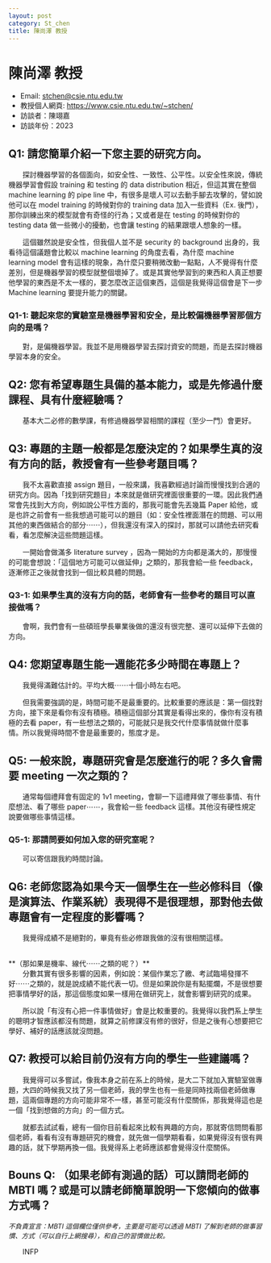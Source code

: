 ```yaml
---
layout: post
category: St_chen
title: 陳尚澤 教授
---
```


#   陳尚澤 教授

- Email: stchen@csie.ntu.edu.tw
- 教授個人網頁: <https://www.csie.ntu.edu.tw/~stchen/>
- 訪談者：陳翊嘉
- 訪談年份：2023

## Q1: 請您簡單介紹一下您主要的研究方向。

&emsp;&emsp;探討機器學習的各個面向，如安全性、一致性、公平性。以安全性來說，傳統機器學習會假設 training 和 testing 的 data distribution 相近，但這其實在整個 machine learning 的 pipe line 中，有很多是壞人可以去動手腳去攻擊的，譬如說他可以在 model training 的時候對你的 training data 加入一些資料（Ex. 後門），那你訓練出來的模型就會有奇怪的行為；又或者是在 testing 的時候對你的 testing data 做一些微小的擾動，也會讓 testing 的結果跟壞人想象的一樣。

&emsp;&emsp;這個雖然說是安全性，但我個人並不是 security 的 background 出身的，我看待這個議題會比較以 machine learning 的角度去看，為什麼 machine learning model 會有這樣的現象，為什麼只要稍微改動一點點，人不覺得有什麼差別，但是機器學習的模型就整個壞掉了。或是其實他學習到的東西和人真正想要他學習的東西是不太一樣的，要怎麼改正這個東西，這個是我覺得這個會是下一步 Machine learning 要提升能力的關鍵。 

### Q1-1: 聽起來您的實驗室是機器學習和安全，是比較偏機器學習那個方向的是嗎？

&emsp;&emsp;對，是偏機器學習。我並不是用機器學習去探討資安的問題，而是去探討機器學習本身的安全。

## Q2: 您有希望專題生具備的基本能力，或是先修過什麼課程、具有什麼經驗嗎？

&emsp;&emsp;基本大二必修的數學課，有修過機器學習相關的課程（至少一門）會更好。

## Q3: 專題的主題一般都是怎麼決定的？如果學生真的沒有方向的話，教授會有一些參考題目嗎？

&emsp;&emsp;我不太喜歡直接 assign 題目，一般來講，我喜歡經過討論而慢慢找到合適的研究方向。因為「找到研究題目」本來就是做研究裡面很重要的一環。因此我們通常會先找到大方向，例如說公平性方面的，那我可能會先丟幾篇 Paper 給他，或是也許之前會有一些我想過可能可以的題目（如：安全性裡面潛在的問題、可以用其他的東西做結合的部分⋯⋯），但我還沒有深入的探討，那就可以請他去研究看看，看怎麼解決這些問題這樣。

&emsp;&emsp;一開始會做滿多 literature survey ，因為一開始的方向都是滿大的，那慢慢的可能會想說：「這個地方可能可以做延伸」之類的，那我會給一些 feedback，逐漸修正之後就會找到一個比較具體的問題。

### Q3-1: 如果學生真的沒有方向的話，老師會有一些參考的題目可以直接做嗎？

&emsp;&emsp;會啊，我們會有一些碩班學長畢業後做的還沒有很完整、還可以延伸下去做的方向。

## Q4: 您期望專題生能一週能花多少時間在專題上？

&emsp;&emsp;我覺得滿難估計的。平均大概⋯⋯十個小時左右吧。

&emsp;&emsp;但我需要強調的是，時間可能不是最重要的。比較重要的應該是：第一個找對方向，接下來是看你有沒有積極。積極這個部分其實是看得出來的，像你有沒有積極的去看 paper，有一些想法之類的，可能就只是我交代什麼事情就做什麼事情。所以我覺得時間不會是最重要的，態度才是。

## Q5: 一般來說，專題研究會是怎麼進行的呢？多久會需要 meeting 一次之類的？

&emsp;&emsp;通常每個禮拜會有固定的 1v1 meeting，會聊一下這禮拜做了哪些事情、有什麼想法、看了哪些 paper⋯⋯，我會給一些 feedback 這樣。其他沒有硬性規定說要做哪些事情這樣。

### Q5-1: 那請問要如何加入您的研究室呢？

&emsp;&emsp;可以寄信跟我約時間討論。

## Q6: 老師您認為如果今天一個學生在一些必修科目（像是演算法、作業系統）表現得不是很理想，那對他去做專題會有一定程度的影響嗎？

&emsp;&emsp;我覺得成績不是絕對的，畢竟有些必修跟我做的沒有很相關這樣。

<br>
**（那如果是機率、線代⋯⋯之類的呢？）**

<br>
&emsp;&emsp;分數其實有很多影響的因素，例如說：某個作業忘了繳、考試臨場發揮不好⋯⋯之類的，就是說成績不能代表一切。但是如果說你是有點擺爛，不是很想要把事情學好的話，那這個態度如果一樣用在做研究上，就會影響到研究的成果。

&emsp;&emsp;所以說「有沒有心把一件事情做好」會是比較重要的。我覺得以我們系上學生的聰明才智應該都沒有問題，就算之前修課沒有修的很好，但是之後有心想要把它學好、補好的話應該就沒問題。

## Q7: 教授可以給目前仍沒有方向的學生一些建議嗎？

&emsp;&emsp;我覺得可以多嘗試，像我本身之前在系上的時候，是大二下就加入實驗室做專題，大四的時候我又找了另一個老師，我的學生也有一些是同時找兩個老師做專題，這兩個專題的方向可能非常不一樣，甚至可能沒有什麼關係，那我覺得這也是一個「找到想做的方向」的一個方式。

&emsp;&emsp;就都去試試看，總有一個你目前看起來比較有興趣的方向，那就寄信問問看那個老師，看看有沒有專題研究的機會，就先做一個學期看看，如果覺得沒有很有興趣的話，就下學期再換一個。我覺得系上老師應該都會覺得沒什麼關係。

## Bouns Q: （如果老師有測過的話）可以請問老師的 MBTI 嗎？或是可以請老師簡單說明一下您傾向的做事方式嗎？

*<font size="2">不負責宣言：MBTI 這個欄位僅供參考，主要是可能可以透過 MBTI 了解到老師的做事習慣、方式（可以自行上網搜尋），和自己的習慣做比較。</font>*

&emsp;&emsp;INFP
